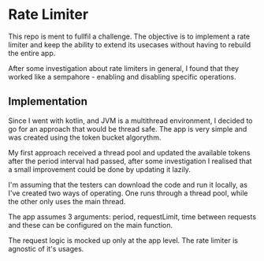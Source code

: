 # Rate Limiter

This repo is ment to fullfil a challenge. The objective is to implement a rate limiter and keep the ability to extend its usecases without having to rebuild the entire app.

After some investigation about rate limiters in general, I found that they worked like a sempahore - enabling and disabling specific operations.

## Implementation

Since I went with kotlin, and JVM is a multithread environment, I decided to go for an approach that would be thread safe. The app is very simple and was created using the token bucket algorythm. 

My first approach received a thread pool and updated the available tokens after the period interval had passed, after some investigation I realised that a small improvement could be done by updating it lazily.

I'm assuming that the testers can download the code and run it locally, as I've created two ways of operating. One runs through a thread pool, while the other only uses the main thread.

The app assumes 3 arguments: period, requestLimit, time between requests and these can be configured on the main function.

The request logic is mocked up only at the app level. The rate limiter is agnostic of it's usages.

